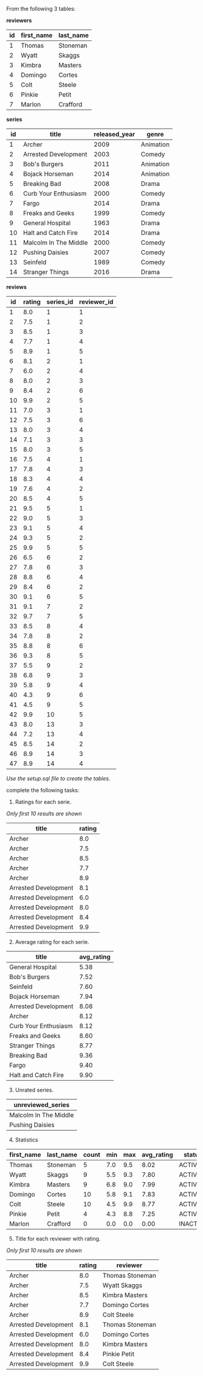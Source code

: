 From the following 3 tables:

**reviewers**

| id  | first_name | last_name |
| --- | ---------- | --------- |
| 1   | Thomas     | Stoneman  |
| 2   | Wyatt      | Skaggs    |
| 3   | Kimbra     | Masters   |
| 4   | Domingo    | Cortes    |
| 5   | Colt       | Steele    |
| 6   | Pinkie     | Petit     |
| 7   | Marlon     | Crafford  |

**series**

| id  | title                 | released_year | genre     |
| --- | --------------------- | ------------- | --------- |
| 1   | Archer                | 2009          | Animation |
| 2   | Arrested Development  | 2003          | Comedy    |
| 3   | Bob's Burgers         | 2011          | Animation |
| 4   | Bojack Horseman       | 2014          | Animation |
| 5   | Breaking Bad          | 2008          | Drama     |
| 6   | Curb Your Enthusiasm  | 2000          | Comedy    |
| 7   | Fargo                 | 2014          | Drama     |
| 8   | Freaks and Geeks      | 1999          | Comedy    |
| 9   | General Hospital      | 1963          | Drama     |
| 10  | Halt and Catch Fire   | 2014          | Drama     |
| 11  | Malcolm In The Middle | 2000          | Comedy    |
| 12  | Pushing Daisies       | 2007          | Comedy    |
| 13  | Seinfeld              | 1989          | Comedy    |
| 14  | Stranger Things       | 2016          | Drama     |

**reviews**

| id  | rating | series_id | reviewer_id |
| --- | ------ | --------- | ----------- |
| 1   | 8.0    | 1         | 1           |
| 2   | 7.5    | 1         | 2           |
| 3   | 8.5    | 1         | 3           |
| 4   | 7.7    | 1         | 4           |
| 5   | 8.9    | 1         | 5           |
| 6   | 8.1    | 2         | 1           |
| 7   | 6.0    | 2         | 4           |
| 8   | 8.0    | 2         | 3           |
| 9   | 8.4    | 2         | 6           |
| 10  | 9.9    | 2         | 5           |
| 11  | 7.0    | 3         | 1           |
| 12  | 7.5    | 3         | 6           |
| 13  | 8.0    | 3         | 4           |
| 14  | 7.1    | 3         | 3           |
| 15  | 8.0    | 3         | 5           |
| 16  | 7.5    | 4         | 1           |
| 17  | 7.8    | 4         | 3           |
| 18  | 8.3    | 4         | 4           |
| 19  | 7.6    | 4         | 2           |
| 20  | 8.5    | 4         | 5           |
| 21  | 9.5    | 5         | 1           |
| 22  | 9.0    | 5         | 3           |
| 23  | 9.1    | 5         | 4           |
| 24  | 9.3    | 5         | 2           |
| 25  | 9.9    | 5         | 5           |
| 26  | 6.5    | 6         | 2           |
| 27  | 7.8    | 6         | 3           |
| 28  | 8.8    | 6         | 4           |
| 29  | 8.4    | 6         | 2           |
| 30  | 9.1    | 6         | 5           |
| 31  | 9.1    | 7         | 2           |
| 32  | 9.7    | 7         | 5           |
| 33  | 8.5    | 8         | 4           |
| 34  | 7.8    | 8         | 2           |
| 35  | 8.8    | 8         | 6           |
| 36  | 9.3    | 8         | 5           |
| 37  | 5.5    | 9         | 2           |
| 38  | 6.8    | 9         | 3           |
| 39  | 5.8    | 9         | 4           |
| 40  | 4.3    | 9         | 6           |
| 41  | 4.5    | 9         | 5           |
| 42  | 9.9    | 10        | 5           |
| 43  | 8.0    | 13        | 3           |
| 44  | 7.2    | 13        | 4           |
| 45  | 8.5    | 14        | 2           |
| 46  | 8.9    | 14        | 3           |
| 47  | 8.9    | 14        | 4           |

_Use the setup.sql file to create the tables._

complete the following tasks:

1. Ratings for each serie.

_Only first 10 results are shown_

| title                | rating |
| -------------------- | ------ |
| Archer               | 8.0    |
| Archer               | 7.5    |
| Archer               | 8.5    |
| Archer               | 7.7    |
| Archer               | 8.9    |
| Arrested Development | 8.1    |
| Arrested Development | 6.0    |
| Arrested Development | 8.0    |
| Arrested Development | 8.4    |
| Arrested Development | 9.9    |

2. Average rating for each serie.

| title                | avg_rating |
| -------------------- | ---------- |
| General Hospital     | 5.38       |
| Bob's Burgers        | 7.52       |
| Seinfeld             | 7.60       |
| Bojack Horseman      | 7.94       |
| Arrested Development | 8.08       |
| Archer               | 8.12       |
| Curb Your Enthusiasm | 8.12       |
| Freaks and Geeks     | 8.60       |
| Stranger Things      | 8.77       |
| Breaking Bad         | 9.36       |
| Fargo                | 9.40       |
| Halt and Catch Fire  | 9.90       |

3. Unrated series.

| unreviewed_series     |
| --------------------- |
| Malcolm In The Middle |
| Pushing Daisies       |

4. Statistics

| first_name | last_name | count | min | max | avg_rating | status   |
| ---------- | --------- | ----- | --- | --- | ---------- | -------- |
| Thomas     | Stoneman  | 5     | 7.0 | 9.5 | 8.02       | ACTIVE   |
| Wyatt      | Skaggs    | 9     | 5.5 | 9.3 | 7.80       | ACTIVE   |
| Kimbra     | Masters   | 9     | 6.8 | 9.0 | 7.99       | ACTIVE   |
| Domingo    | Cortes    | 10    | 5.8 | 9.1 | 7.83       | ACTIVE   |
| Colt       | Steele    | 10    | 4.5 | 9.9 | 8.77       | ACTIVE   |
| Pinkie     | Petit     | 4     | 4.3 | 8.8 | 7.25       | ACTIVE   |
| Marlon     | Crafford  | 0     | 0.0 | 0.0 | 0.00       | INACTIVE |

5. Title for each reviewer with rating.

_Only first 10 results are shown_

| title                | rating | reviewer        |
| -------------------- | ------ | --------------- |
| Archer               | 8.0    | Thomas Stoneman |
| Archer               | 7.5    | Wyatt Skaggs    |
| Archer               | 8.5    | Kimbra Masters  |
| Archer               | 7.7    | Domingo Cortes  |
| Archer               | 8.9    | Colt Steele     |
| Arrested Development | 8.1    | Thomas Stoneman |
| Arrested Development | 6.0    | Domingo Cortes  |
| Arrested Development | 8.0    | Kimbra Masters  |
| Arrested Development | 8.4    | Pinkie Petit    |
| Arrested Development | 9.9    | Colt Steele     |
